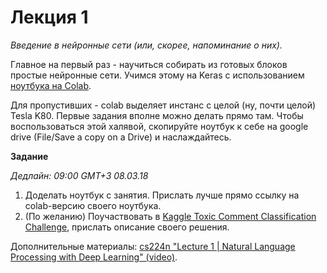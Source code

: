 # Лекция 1
*Введение в нейронные сети (или, скорее, напоминание о них).*

Главное на первый раз - научиться собирать из готовых блоков простые нейронные сети. Учимся этому на Keras с использованием
[ноутбука на Colab](https://colab.research.google.com/notebook#fileId=1KGy9Hm3y4asE6ohg3QD77w2nZV3V9_08 "Lecture 1 - Keras").

Для пропустивших - colab выделяет инстанс с целой (ну, почти целой) Tesla K80. Первые задания вполне можно делать прямо там. Чтобы воспользоваться этой халявой, скопируйте ноутбук к себе на google drive (File/Save a copy on a Drive) и наслаждайтесь.

**Задание**

*Дедлайн: 09:00 GMT+3 08.03.18*

1. Доделать ноутбук с занятия. Прислать лучше прямо ссылку на colab-версию своего ноутбука.
2. (По желанию) Поучаствовать в [Kaggle Toxic Comment Classification Challenge](https://www.kaggle.com/c/jigsaw-toxic-comment-classification-challenge), прислать описание своего решения.

Дополнительные материалы: [cs224n "Lecture 1 | Natural Language Processing with Deep Learning" (video)](https://youtu.be/OQQ-W_63UgQ).